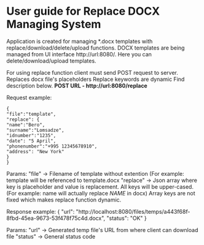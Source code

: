 # User guide for Replace DOCX Managing System

Application is created for managing *.docx templates with replace/download/delete/upload functions.
DOCX templates are being managed from UI interface http://url:8080/. Here you can delete/download/upload templates.

For using replace function client must send POST request to server.
Replaces docx file's placeholders
Replace keywords are dynamic
Find description below.
**POST URL - http://url:8080/replace**
	 
Request example:

    {
    "file":"template",
    "replace": {
    "name":"Bero",
    "surname":"Lomsadze",
    "idnumber":"1235",
    "date": "5 April",
    "phonenumber":"+995 12345678910",
    "address": "New York"
    }
    }

Params:
"file" -> Filename of template without extention (For example: template will be referenced to template.docx
"replace" -> Json array where key is placeholder and value is replacement. All keys will be upper-cased. (For example: name will actually replace $NAME$ in docx)
Array keys are not fixed which makes replace function dynamic.

Response example:
    {
    "url": "http://localhost:8080/files/temps/a443f68f-8fbd-45ea-9673-53f478f75c4d.docx",
    "status": "OK"
    }

Params:
"url" -> Generated temp file's URL from where client can download file
"status" -> General status code

